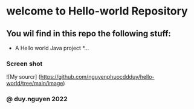 # welcome to Hello-world Repository
## You wil find in this repo the following stuff:

* A Hello world Java project
*...
### Screen shot
![My sourcr] (https://github.com/nguyenphuocddduy/hello-world/tree/main/image)
### @ duy.nguyen 2022
